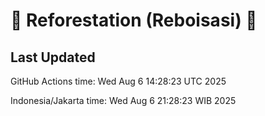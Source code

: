 
# 🌳 Reforestation (Reboisasi) 🌲

## Last Updated

GitHub Actions time: Wed Aug  6 14:28:23 UTC 2025

Indonesia/Jakarta time: Wed Aug  6 21:28:23 WIB 2025
